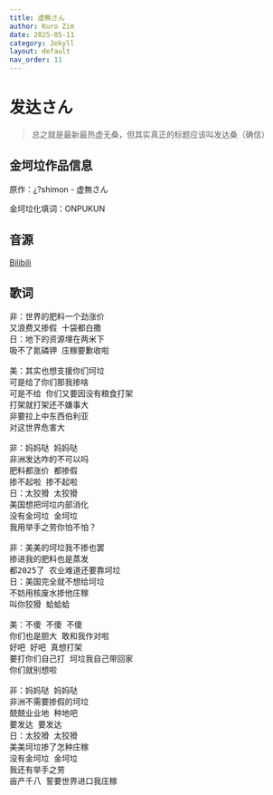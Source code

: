 ```yaml
---
title: 虚無さん
author: Kuro Zim
date: 2025-05-11
category: Jekyll
layout: default
nav_order: 11
---
```


# 发达さん

> 总之就是最新最热虚无桑，但其实真正的标题应该叫发达桑（确信）

## 金坷垃作品信息

原作：¿?shimon - 虚無さん

金坷垃化填词：ONPUKUN

## 音源

[Bilibili](https://www.bilibili.com/video/BV17zEuzpETq)

## 歌词

<pre>
非：世界的肥料一个劲涨价
又浪费又掺假 十袋都白撒
日：地下的资源埋在两米下
吸不了氮磷钾 庄稼要歉收啦

美：其实也想支援你们坷垃
可是给了你们那我掺啥
可是不给 你们又要因没有粮食打架
打架就打架还不嫌事大
非要拉上中东西伯利亚
对这世界危害大

非：妈妈哒 妈妈哒
非洲发达咋的不可以吗
肥料都涨价 都掺假
掺不起啦 掺不起啦
日：太狡猾 太狡猾
美国想把坷垃内部消化
没有金坷垃 金坷垃
我用举手之劳你怕不怕？

非：美美的坷垃我不掺也罢
掺进我的肥料也是蒸发
都2025了 农业难道还要靠坷垃
日：美国完全就不想给坷垃
不妨用核废水掺他庄稼
叫你狡猾 蛤蛤蛤

美：不傻 不傻 不傻
你们也是胆大 敢和我作对啦
好吧 好吧 真想打架
要打你们自己打 坷垃我自己带回家
你们就别想啦

非：妈妈哒 妈妈哒
非洲不需要掺假的坷垃
兢兢业业地 种地吧
要发达 要发达
日：太狡猾 太狡猾
美美坷垃掺了怎种庄稼
没有金坷垃 金坷垃
我还有举手之劳
亩产千八 誓要世界进口我庄稼
</pre>
